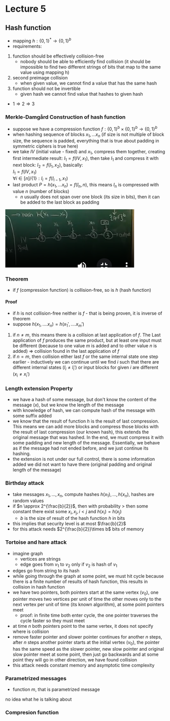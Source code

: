 # Lecture 5
## Hash function
- mapping $h: \{0,1\}^* → \{0,1\}^b$
- requirements:
1. function should be effectively collision-free
   - nobody should be able to efficiently find collision (it should be impossible to find two different strings of bits 
   that map to the same value using mapping h)
2. second preimage collision 
   - when given value, we cannot find a value that has the same hash
3. function should not be invertible
   - given hash we cannot find value that hashes to given hash
- $1\Rightarrow2\Rightarrow3$

### Merkle-Damgård Construction of hash function
- suppose we have a compression function $f: \{0,1\}^b \times \{0,1\}^b → \{0,1\}^b$
- when hashing sequence of blocks $x_1,...x_n$ (if size is not multiple of block size, the sequence is padded, everything
that is true about padding in symmetric ciphers is true here)
- we take $IV$ (initial value - fixed) and $x_1$, compress them together, creating first intermediate result: 
$I_1 = f(IV, x_1)$, then take $I_1$ and compress it with next block: $I_2 = f(I_1, x_2)$, basically: \
$I_1 = f(IV, x_1)$\
$\forall i \in [n]/\{1\}:  I_i = f(I_{i-1}, x_1)$
- last product $P = h(x_1,...x_n) =f(I_n, n)$, this means $I_n$ is compressed with value $n$ (number of blocks)
  - $n$ usually does not span over one block (its size in bits), then it can be added to the last block as padding

![Merkle-Damgård](./pictures/Merkle_Damgard.png)

### Theorem
- if $f$ (compression function) is collision-free, so is $h$ (hash function)
#### Proof 
- if $h$ is not collision-free neither is $f$ - that is being proven, it is inverse of theorem
- suppose $h(x_1,....x_n) = h(x_1',....x_m')$
1. if $n\neq m$, this means there is a collision at last application of $f$. The Last application of $f$ produces the 
same product, but at least one input must be different (because to one value $m$ is added and to other value $n$ is 
added) $\Rightarrow$ collision found in the last application of $f$
2. if $n = m$, then collision either last $f$ or  the same internal state one step earlier - inductively we can continue
until we find $i$ such that there are different internal states ($I_i \neq I_i'$) or input blocks for given $i$ are 
different ($x_i \neq x_i'$)

### Length extension Property
- we have a hash of some message, but don't know the content of the message ($x$), but we know the length of the message
- with knowledge of hash, we can compute hash of the message with some suffix added
- we know that the result of function $h$ is the result of last compression. 
This means we can add more blocks and compress those blocks
with the result of last compression (our known hash), this extends the original message that was hashed. 
In the end, we must compress it with some padding and new length of the message. 
Essentially, we behave as if the message had not ended before, and we just continue its hashing.
- the extension is not under our full control, there is some information added we did not want to have there (original 
padding and original length of the message)

### Birthday attack
- take messages $x_1,…,x_n$, compute hashes $h(x_1),…,h(x_n)$, hashes are random values
- if $n \approx 2^{\frac{b}{2}}$, then with probability > then some constant there exist some $x_i, x_j, i < j$ and $h(x_i) = h(x_j)$
  - $b$ is the size of result of the hash function $h$ in bits
- this implies that security level is at most $\frac{b}{2}$
- for this attack needs $2^{\frac{b}{2}}\times b$ bits of memory

### Tortoise and hare attack
- imagine graph 
  - vertices are strings
  - edge goes from $v_1$ to $v_2$ only if $v_2$ is hash of $v_1$
- edges go from string to its hash
- while going through the graph at some point, we must hit cycle because there is a finite number of results of hash function,
this results in collision in hash function
- we have two pointers, both pointers start at the same vertex ($v_0$), one pointer moves two vertices per unit of time the other
moves only to the next vertex per unit of time (its known algorithm), at some point pointers meet
  - proof: in finite time both enter cycle, the one pointer traverses the cycle faster so they must meet
- at time $n$ both pointers point to the same vertex, it does not specify where is collision
- remove faster pointer and slower pointer continues for another $n$ steps, after $n$ steps another pointer starts at the
initial vertex ($v_0$), the pointer has the same speed as the slower pointer, new slow pointer and original slow pointer meet
at some point, then just go backwards and at some point they will go in other direction, we have found collision
- this attack needs constant memory and asymptotic time complexity

### Parametrized messages
- function $m$, that is parametrized message

no idea what he is talking about

### Compresion function
